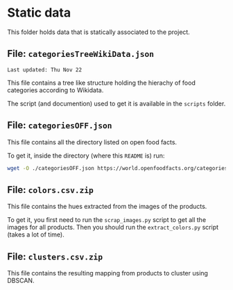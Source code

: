 Static data
=======

This folder holds data that is statically associated to the project.

## File: `categoriesTreeWikiData.json`

`Last updated: Thu Nov 22`

This file contains a tree like structure holding the hierachy of food categories according to Wikidata.

The script (and documention) used to get it is available in the `scripts` folder.


## File: `categoriesOFF.json`

This file contains all the directory listed on open food facts.

To get it, inside the directory (where this `README` is) run:

```sh
wget -O ./categoriesOFF.json https://world.openfoodfacts.org/categories.json
```

## File: `colors.csv.zip`

This file contains the hues extracted from the images of the products.

To get it, you first need to run the `scrap_images.py` script to get all the images for all products.
Then you should run the `extract_colors.py` script (takes a lot of time).


## File: `clusters.csv.zip`

This file contains the resulting mapping from products to cluster using DBSCAN.